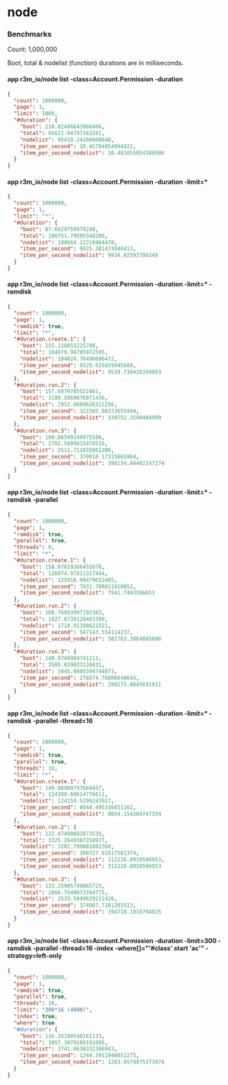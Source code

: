 # node

### Benchmarks

Count: 1,000,000

Boot, total & nodelist (function) durations are in milliseconds.

#### app r3m_io/node list -class=Account.Permission -duration

```json
{
  "count": 1000000,
  "page": 1,
  "limit": 1000,
  "#duration": {
    "boot": 210.82496643066406,
    "total": 95621.04797363281,
    "nodelist": 95410.24208068848,
    "item_per_second": 10.45794854994422,
    "item_per_second_nodelist": 10.481055054386086
  }
}

```



#### app r3m_io/node list -class=Account.Permission -duration -limit=*
```json
{
  "count": 1000000,
  "page": 1,
  "limit": "*",
  "#duration": {
    "boot": 87.6929759979248,
    "total": 100751.79505348206,
    "nodelist": 100664.12210464478,
    "item_per_second": 9925.381473046413,
    "item_per_second_nodelist": 9934.02593786549
  }  
}
```

#### app r3m_io/node list -class=Account.Permission -duration -limit=* -ramdisk
```json
{
  "count": 1000000,
  "page": 1,
  "ramdisk": true,
  "limit": "*",
  "#duration.create.1": {
    "boot": 155.228853225708,
    "total": 104979.98785972595,
    "nodelist": 104824.76496696472,
    "item_per_second": 9525.625029945688,
    "item_per_second_nodelist": 9539.730428350093
  },
  "#duration.run.2": {
    "boot": 157.6070785522461,
    "total": 3109.5969676971436,
    "nodelist": 2952.0089626312256,
    "item_per_second": 321585.08333655994,
    "item_per_second_nodelist": 338752.3590404909
  },
  "#duration.run.3": {
    "boot": 190.86599349975586,
    "total": 2702.5699615478516,
    "nodelist": 2511.711835861206,
    "item_per_second": 370018.17315665964,
    "item_per_second_nodelist": 398134.84402247274
  }
}
```

#### app r3m_io/node list -class=Account.Permission -duration -limit=* -ramdisk -parallel
```json
{
  "count": 1000000,
  "page": 1,
  "ramdisk": true,
  "parallel": true,
  "threads": 8,
  "limit": "*",
  "#duration.create.1": {
    "boot": 158.07819366455078,
    "total": 126074.97811317444,
    "nodelist": 125916.98479652405,
    "item_per_second": 7931.788011910852,
    "item_per_second_nodelist": 7941.7403586653
  },
  "#duration.run.2": {
    "boot": 108.76893997192383,
    "total": 1827.6739120483398,
    "nodelist": 1718.91188621521,
    "item_per_second": 547143.554114237,
    "item_per_second_nodelist": 581763.3864885606
  },
  "#duration.run.3": {
    "boot": 140.9749984741211,
    "total": 3585.839033126831,
    "nodelist": 3445.0080394744873,
    "item_per_second": 278874.76006640645,
    "item_per_second_nodelist": 290275.0845691911
  }
}
```

#### app r3m_io/node list -class=Account.Permission -duration -limit=* -ramdisk -parallel -thread=16
```json
{
  "count": 1000000,
  "page": 1,
  "ramdisk": true,
  "parallel": true,
  "threads": 16,
  "limit": "*",
  "#duration.create.1": {
    "boot": 149.08909797668457,
    "total": 124308.60614776611,
    "nodelist": 124159.5299243927,
    "item_per_second": 8044.495316851162,
    "item_per_second_nodelist": 8054.154204747334
  },
  "#duration.run.2": {
    "boot": 122.47490882873535,
    "total": 3325.2649307250977,
    "nodelist": 3202.799081802368,
    "item_per_second": 300727.91817581374,
    "item_per_second_nodelist": 312226.8910596953,
    "item_per_second_nodelist": 312226.8910596953
  },
  "#duration.run.3": {
    "boot": 133.25905799865723,
    "total": 2666.7540073394775,
    "nodelist": 2533.5049629211426,
    "item_per_second": 374987.7181201513,
    "item_per_second_nodelist": 394710.1010794925
  }
}
```

#### app r3m_io/node list -class=Account.Permission -duration -limit=300 -ramdisk -parallel -thread=16 -index -where[]="'#class' start 'ac'" -strategy=left-only
```json
{
  "count": 1000000,
  "page": 1,
  "ramdisk": true,
  "parallel": true,
  "threads": 16,
  "limit": "300*16 (4800)",
  "index": true,
  "where": true
  "#duration": {
    "boot": 116.26100540161133,
    "total": 3857.3079109191895,
    "nodelist": 3741.0638332366943,
    "item_per_second": 1244.3911948051275,
    "item_per_second_nodelist": 1283.0574975373074
  }
}
```